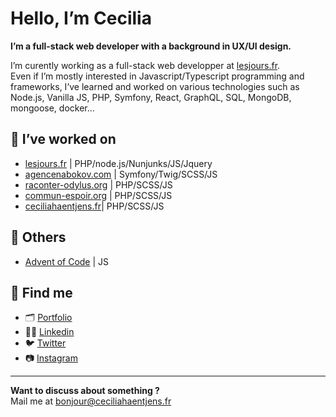 # Hello, I’m Cecilia

**I’m a full-stack web developer with a background in UX/UI design.**

I’m curently working as a full-stack web developper at [lesjours.fr](https://lesjours.fr).<br>
Even if I’m mostly interested in Javascript/Typescript programming and frameworks, I’ve learned and worked on various technologies such as Node.js, Vanilla JS, PHP, Symfony, React, GraphQL, SQL, MongoDB, mongoose, docker…

## 👀 I’ve worked on

- [lesjours.fr](https://lesjours.fr) | PHP/node.js/Nunjunks/JS/Jquery
- [agencenabokov.com](https://agencenabokov.com/) | Symfony/Twig/SCSS/JS
- [raconter-odylus.org](https://raconter-odylus.org/) | PHP/SCSS/JS
- [commun-espoir.org](http://commun-espoir.org/) | PHP/SCSS/JS
- [ceciliahaentjens.fr](https://ceciliahentjens.fr/)| PHP/SCSS/JS

## 🎈 Others

- [Advent of Code](https://github.com/ceciliahaentjens/advent-of-code) | JS

## 💌 Find me

- 🗂 [Portfolio](https://ceciliahaentjens.fr/)
- 👩‍💻 [Linkedin](https://www.linkedin.com/in/cecilia-haentjens/)
- 🐦 [Twitter](https://twitter.com/ceciliahntjens)
- 📷 [Instagram](https://www.instagram.com/ceciliahaentjens/)

---

**Want to discuss about something ?**<br>
Mail me at [bonjour@ceciliahaentjens.fr](mailto:bonjour@ceciliahaentjens.fr)
